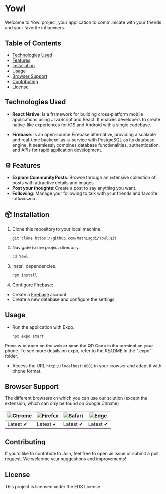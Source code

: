 # Yowl

Welcome to Yowl project, your application to communicate with your friends and your favorite influencers.

## Table of Contents

- [Technologies Used](#technologies-used)
- [Features](#features)
- [Installation](#📦-installation)
- [Usage](#usage)
- [Browser Support](#browser-support)
- [Contributing](#contributing)
- [License](#license)

## Technologies Used

- **React Native**: Is a framework for building cross-platform mobile applications using JavaScript and React. It enables developers to create native-like experiences for iOS and Android with a single codebase.

- **Firebase**: Is an open-source Firebase alternative, providing a scalable and real-time backend-as-a-service with PostgreSQL as its database engine. It seamlessly combines database functionalities, authentication, and APIs for rapid application development.

## ⚙️ Features

- **Explore Community Posts**: Browse through an extensive collection of posts with attractive details and images.
- **Post your thoughts**: Create a post to say anything you want.
- **Following**: Manage your following to talk with your friends and favorite influencers.

## 📦 Installation

1. Clone this repository to your local machine.

   ```bash
   git clone https://github.com/Mathisgdi/Yowl.git
   ```

2. Navigate to the project directory.

   ```bash
   cd Yowl
   ```

3. Install dependencies.

   ```bash
   npm install
   ```

4. Configure Firebase:

- Create a [Firebase](https://firebase.google.com/) account.
- Create a new database and configure the settings.

## Usage

- Run the application with Expo.

    ```bash
    npx expo start
    ```

Press w to open on the web or scan the QR Code in the terminal on your phone.
To see more details on expo, refer to the README in the ".expo" folder.

- Access the URL `http://localhost:8081` in your browser and adapt it with phone format.

## Browser Support
The different browsers on which you can use our solution (except the extension, which can only be found on Google Chrome)

![Chrome](https://raw.github.com/alrra/browser-logos/master/src/chrome/chrome_48x48.png) | ![Firefox](https://raw.github.com/alrra/browser-logos/master/src/firefox/firefox_48x48.png) | ![Safari](https://raw.github.com/alrra/browser-logos/master/src/safari/safari_48x48.png) | ![Edge](https://raw.github.com/alrra/browser-logos/master/src/edge/edge_48x48.png) |
--- | --- | --- | --- |
Latest ✔ | Latest ✔ | Latest ✔ | Latest ✔ |

## Contributing

If you'd like to contribute to Join, feel free to open an issue or submit a pull request. We welcome your suggestions and improvements!

## License

This project is licensed under the EDS License.
